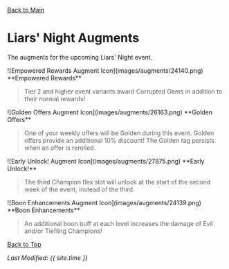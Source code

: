 [Back to Main](index.md)

# Liars' Night Augments

The augments for the upcoming Liars' Night event.

<div markdown="1" class="abilityBorder"><div markdown="1" class="abilityBorderInner">
![Empowered Rewards Augment Icon](images/augments/24140.png) **Empowered Rewards**

> Tier 2 and higher event variants award Corrupted Gems in addition to their normal rewards!  
</div></div>

<div markdown="1" class="abilityBorder"><div markdown="1" class="abilityBorderInner">
![Golden Offers Augment Icon](images/augments/26163.png) **Golden Offers**

> One of your weekly offers will be Golden during this event. Golden offers provide an additional 10% discount! The Golden tag persists when an offer is rerolled.  
</div></div>

<div markdown="1" class="abilityBorder"><div markdown="1" class="abilityBorderInner">
![Early Unlock! Augment Icon](images/augments/27875.png) **Early Unlock!**

> The third Champion flex slot will unlock at the start of the second week of the event, instead of the third.  
</div></div>

<div markdown="1" class="abilityBorder"><div markdown="1" class="abilityBorderInner">
![Boon Enhancements Augment Icon](images/augments/24139.png) **Boon Enhancements**

> An additional boon buff at each level increases the damage of Evil and/or Tiefling Champions!  
</div></div>

[Back to Top](#top)

*Last Modified: {{ site.time }}*
